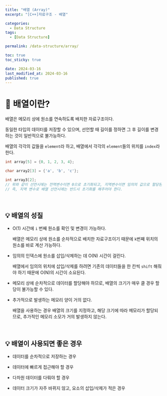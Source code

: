 ```yaml
---
title: "배열 (Array)"
excerpt: "[C++]자료구조 - 배열"

categories:
  - Data Structure
tags:
  - [Data Structure]

permalink: /data-structure/array/

toc: true
toc_sticky: true

date: 2024-03-16
last_modified_at: 2024-03-16
published: true
---
```



# 👑 배열이란?

배열은 메모리 상에 원소를 연속하도록 배치한 자료구조이다. <br>

동일한 타입의 데이터를 저장할 수 있으며, 선언할 때 길이를 정하면 그 후 길이를 변경하는 것이 일반적으로 불가능하다. <br>

배열의 각각의 값들을 `element`라 하고, 배열에서 각각의 `element`들의 위치를 `index`라 한다. <br>

```c++
int array[5] = {0, 1, 2, 3, 4};

char array2[3] = {'a', 'b', 'c'};

int array3[2];
// 위와 같이 선언시에는 전역변수이면 0으로 초기화되고, 지역변수이면 임의의 값으로 할당된다.
// 즉, 지역 변수로 배열 선언시에는 반드시 초기화를 해주어야 한다.
```

<br>

## 💡 배열의 성질

* O(1) 시간에 `i` 번째 원소를 확인 및 변경이 가능하다. <br>

    배열은 메모리 상에 원소를 순차적으로 배치한 자료구조이기 때문에 `k`번째 위치의 원소를 바로 계산 가능하다. <br>

* 임의의 인덱스에 원소를 삽입/삭제하는 데 O(N) 시간이 걸린다. <br>

    배열에서 임의의 위치에 삽입/삭제를 하려면 기존의 데이터들을 한 칸씩 `shift` 해줘야 하기 때문에 O(N)의 시간이 소요된다. <br>

* 메모리 상에 순차적으로 데이터를 할당해야 하므로, 배열의 크기가 매우 클 경우 할당이 불가능할 수 있다. <br>

* 추가적으로 발생하는 메모리 양이 거의 없다. <br>

    배열을 사용하는 경우 배열의 크기를 지정하고, 해당 크기에 따라 메모리가 할당되므로, 추가적인 메모리 소모가 거의 발생하지 않는다. <br>

<br>

## 💡 배열이 사용되면 좋은 경우

* 데이터를 순차적으로 저장하는 경우

* 데이터에 빠르게 접근해야 할 경우

* 다차원 데이터를 다뤄야 할 경우

* 데이터 크기가 자주 바뀌지 않고, 요소의 삽입/삭제가 적은 경우









